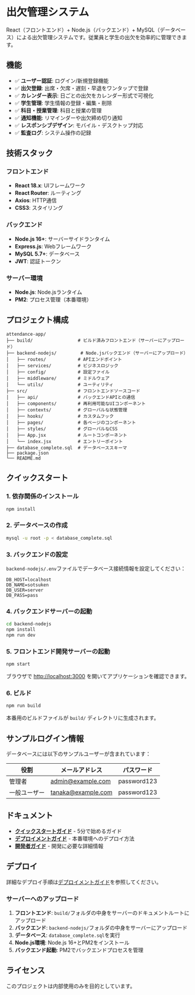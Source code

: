 # 出欠管理システム

React（フロントエンド）+ Node.js（バックエンド）+ MySQL（データベース）による出欠管理システムです。従業員と学生の出欠を効率的に管理できます。

## 機能

- ✅ **ユーザー認証**: ログイン/新規登録機能
- ✅ **出欠登録**: 出席・欠席・遅刻・早退をワンタップで登録
- ✅ **カレンダー表示**: 日ごとの出欠をカレンダー形式で可視化
- ✅ **学生管理**: 学生情報の登録・編集・削除
- ✅ **科目・授業管理**: 科目と授業の管理
- ✅ **通知機能**: リマインダーや出欠締め切り通知
- ✅ **レスポンシブデザイン**: モバイル・デスクトップ対応
- ✅ **監査ログ**: システム操作の記録

## 技術スタック

### フロントエンド
- **React 18.x**: UIフレームワーク
- **React Router**: ルーティング
- **Axios**: HTTP通信
- **CSS3**: スタイリング

### バックエンド
- **Node.js 16+**: サーバーサイドランタイム
- **Express.js**: Webフレームワーク
- **MySQL 5.7+**: データベース
- **JWT**: 認証トークン

### サーバー環境
- **Node.js**: Node.jsランタイム
- **PM2**: プロセス管理（本番環境）

## プロジェクト構成

```
attendance-app/
├── build/                 # ビルド済みフロントエンド（サーバーにアップロード）
├── backend-nodejs/         # Node.jsバックエンド（サーバーにアップロード）
│   ├── routes/            # APIエンドポイント
│   ├── services/          # ビジネスロジック
│   ├── config/            # 設定ファイル
│   ├── middleware/        # ミドルウェア
│   └── utils/             # ユーティリティ
├── src/                   # フロントエンドソースコード
│   ├── api/               # バックエンドAPIとの通信
│   ├── components/        # 再利用可能なUIコンポーネント
│   ├── contexts/          # グローバルな状態管理
│   ├── hooks/             # カスタムフック
│   ├── pages/             # 各ページのコンポーネント
│   ├── styles/            # グローバルなCSS
│   ├── App.jsx            # ルートコンポーネント
│   └── index.jsx          # エントリーポイント
├── database_complete.sql  # データベーススキーマ
├── package.json
└── README.md
```

## クイックスタート

### 1. 依存関係のインストール
```bash
npm install
```

### 2. データベースの作成
```bash
mysql -u root -p < database_complete.sql
```

### 3. バックエンドの設定
`backend-nodejs/.env`ファイルでデータベース接続情報を設定してください：

```env
DB_HOST=localhost
DB_NAME=sotsuken
DB_USER=server
DB_PASS=pass
```

### 4. バックエンドサーバーの起動
```bash
cd backend-nodejs
npm install
npm run dev
```

### 5. フロントエンド開発サーバーの起動
```bash
npm start
```

ブラウザで [http://localhost:3000](http://localhost:3000) を開いてアプリケーションを確認できます。

### 6. ビルド
```bash
npm run build
```

本番用のビルドファイルが `build/` ディレクトリに生成されます。

## サンプルログイン情報

データベースには以下のサンプルユーザーが含まれています：

| 役割 | メールアドレス | パスワード |
|------|---------------|-----------|
| 管理者 | admin@example.com | password123 |
| 一般ユーザー | tanaka@example.com | password123 |

## ドキュメント

- **[クイックスタートガイド](QUICK_START.md)** - 5分で始めるガイド
- **[デプロイメントガイド](DEPLOYMENT_GUIDE.md)** - 本番環境へのデプロイ方法
- **[開発者ガイド](DEVELOPER_GUIDE.md)** - 開発に必要な詳細情報

## デプロイ

詳細なデプロイ手順は[デプロイメントガイド](DEPLOYMENT_GUIDE.md)を参照してください。

### サーバーへのアップロード

1. **フロントエンド**: `build/`フォルダの中身をサーバーのドキュメントルートにアップロード
2. **バックエンド**: `backend-nodejs/`フォルダの中身をサーバーにアップロード
3. **データベース**: `database_complete.sql`を実行
4. **Node.js環境**: Node.js 16+とPM2をインストール
5. **バックエンド起動**: PM2でバックエンドプロセスを管理

## ライセンス

このプロジェクトは内部使用のみを目的としています。
